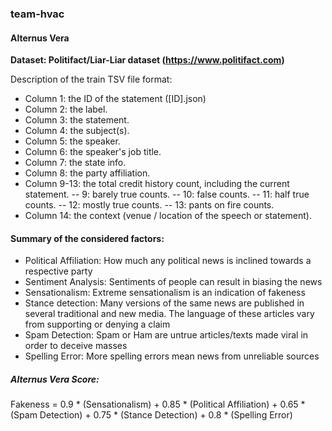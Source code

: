 ### team-hvac

#### Alternus Vera
**Dataset: Politifact/Liar-Liar dataset (https://www.politifact.com)**

Description of the train TSV file format:
- Column 1: the ID of the statement ([ID].json)
- Column 2: the label.
- Column 3: the statement.
- Column 4: the subject(s).
- Column 5: the speaker.
- Column 6: the speaker's job title.
- Column 7: the state info.
- Column 8: the party affiliation.
- Column 9-13: the total credit history count, including the current statement.
-- 9: barely true counts.
-- 10: false counts.
-- 11: half true counts.
-- 12: mostly true counts.
-- 13: pants on fire counts.
- Column 14: the context (venue / location of the speech or statement).

#### Summary of the considered factors:
* Political Affiliation: How much any political news is inclined towards a respective party
* Sentiment Analysis: Sentiments of people can result in biasing the news
* Sensationalism: Extreme sensationalism is an indication of fakeness
* Stance detection: Many versions of the same news are published in several traditional and new media. The language of these articles vary from supporting or denying a claim
* Spam Detection: Spam or Ham are untrue articles/texts made viral in order to deceive masses
* Spelling Error: More spelling errors mean news from unreliable sources

##### Alternus Vera Score:
Fakeness = 0.9 * (Sensationalism) + 0.85 * (Political Affiliation) + 0.65 * (Spam Detection) + 0.75  * (Stance Detection) + 0.8 * (Spelling Error)	
